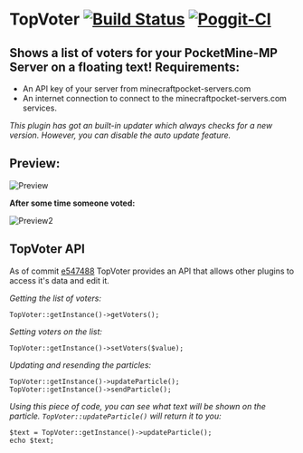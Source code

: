 # TopVoter [![Build Status](https://travis-ci.org/SalmonDE/TopVoter.svg?branch=master)](https://travis-ci.org/SalmonDE/TopVoter) [![Poggit-CI](https://poggit.pmmp.io/ci.badge/SalmonDE/TopVoter/TopVoter)](https://poggit.pmmp.io/ci/SalmonDE/TopVoter/TopVoter)
Shows a list of voters for your PocketMine-MP Server on a floating text!
**Requirements:**
--------------------------------------------------------------------------------
- An API key of your server from minecraftpocket-servers.com
- An internet connection to connect to the minecraftpocket-servers.com services.

*This plugin has got an built-in updater which always checks for a new version.*
*However, you can disable the auto update feature.*
## Preview:

![Preview](https://salmonde.de/MCPE-Plugins/Pictures/TopVoter/Preview.jpg)

**After some time someone voted:**

![Preview2](https://salmonde.de/MCPE-Plugins/Pictures/TopVoter/Preview2.jpg)

## TopVoter API

As of commit [e547488](https://github.com/SalmonDE/TopVoter/commit/e54748840ca6dd9df7f35f6f9d93ab096effcceb) TopVoter provides an API that allows other plugins to access it's data and edit it.

*Getting the list of voters:*
```
TopVoter::getInstance()->getVoters();
```
*Setting voters on the list:*
```
TopVoter::getInstance()->setVoters($value);
```
*Updating and resending the particles:*
```
TopVoter::getInstance()->updateParticle();
TopVoter::getInstance()->sendParticle();
```
*Using this piece of code, you can see what text will be shown on the particle. `TopVoter::updateParticle()` will return it to you:*
```
$text = TopVoter::getInstance()->updateParticle();
echo $text;
```
